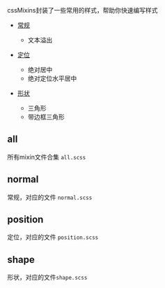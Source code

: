 cssMixins封装了一些常用的样式，帮助你快速编写样式

- [常规](#normal)
    - 文本溢出

- [定位](#position)
    - 绝对居中
    - 绝对定位水平居中
    
- [形状](#shape)
    - 三角形
    - 带边框三角形
    
## all
所有mixin文件合集 `all.scss`
    
## normal
常规，对应的文件 `normal.scss`

## position
定位，对应的文件 `position.scss`

## shape
形状，对应的文件`shape.scss`
